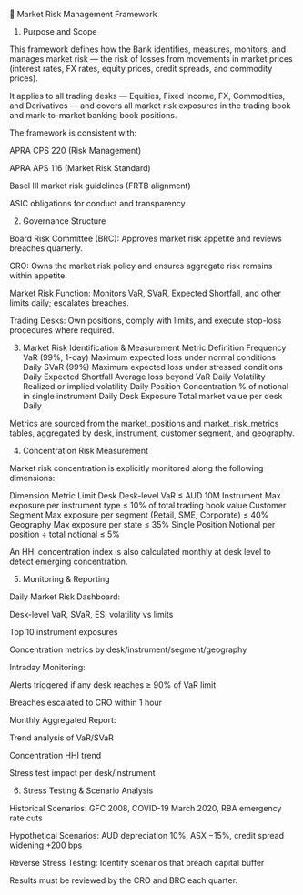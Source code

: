 📑 Market Risk Management Framework
1. Purpose and Scope

This framework defines how the Bank identifies, measures, monitors, and manages market risk — the risk of losses from movements in market prices (interest rates, FX rates, equity prices, credit spreads, and commodity prices).

It applies to all trading desks — Equities, Fixed Income, FX, Commodities, and Derivatives — and covers all market risk exposures in the trading book and mark-to-market banking book positions.

The framework is consistent with:

APRA CPS 220 (Risk Management)

APRA APS 116 (Market Risk Standard)

Basel III market risk guidelines (FRTB alignment)

ASIC obligations for conduct and transparency

2. Governance Structure

Board Risk Committee (BRC): Approves market risk appetite and reviews breaches quarterly.

CRO: Owns the market risk policy and ensures aggregate risk remains within appetite.

Market Risk Function: Monitors VaR, SVaR, Expected Shortfall, and other limits daily; escalates breaches.

Trading Desks: Own positions, comply with limits, and execute stop-loss procedures where required.

3. Market Risk Identification & Measurement
Metric	Definition	Frequency
VaR (99%, 1-day)	Maximum expected loss under normal conditions	Daily
SVaR (99%)	Maximum expected loss under stressed conditions	Daily
Expected Shortfall	Average loss beyond VaR	Daily
Volatility	Realized or implied volatility	Daily
Position Concentration	% of notional in single instrument	Daily
Desk Exposure	Total market value per desk	Daily

Metrics are sourced from the market_positions and market_risk_metrics tables, aggregated by desk, instrument, customer segment, and geography.

4. Concentration Risk Measurement

Market risk concentration is explicitly monitored along the following dimensions:

Dimension	Metric	Limit
Desk	Desk-level VaR	≤ AUD 10M
Instrument	Max exposure per instrument type	≤ 10% of total trading book value
Customer Segment	Max exposure per segment (Retail, SME, Corporate)	≤ 40%
Geography	Max exposure per state	≤ 35%
Single Position	Notional per position ÷ total notional	≤ 5%

An HHI concentration index is also calculated monthly at desk level to detect emerging concentration.

5. Monitoring & Reporting

Daily Market Risk Dashboard:

Desk-level VaR, SVaR, ES, volatility vs limits

Top 10 instrument exposures

Concentration metrics by desk/instrument/segment/geography

Intraday Monitoring:

Alerts triggered if any desk reaches ≥ 90% of VaR limit

Breaches escalated to CRO within 1 hour

Monthly Aggregated Report:

Trend analysis of VaR/SVaR

Concentration HHI trend

Stress test impact per desk/instrument

6. Stress Testing & Scenario Analysis

Historical Scenarios: GFC 2008, COVID-19 March 2020, RBA emergency rate cuts

Hypothetical Scenarios: AUD depreciation 10%, ASX −15%, credit spread widening +200 bps

Reverse Stress Testing: Identify scenarios that breach capital buffer

Results must be reviewed by the CRO and BRC each quarter.